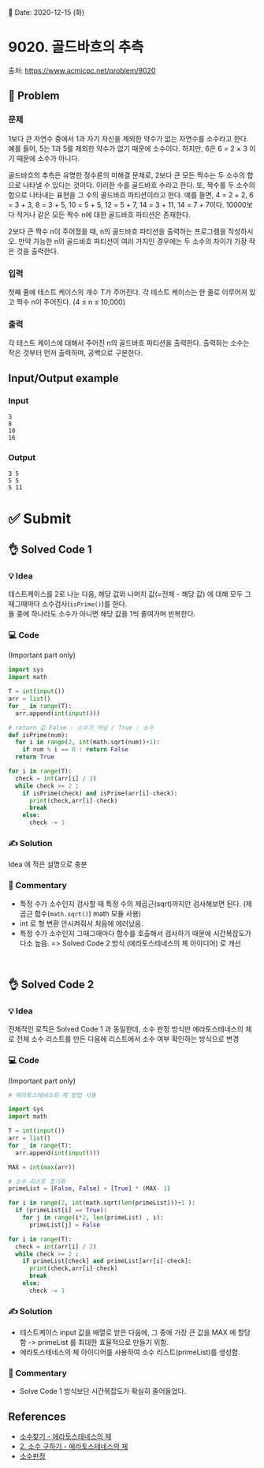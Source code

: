 📅 Date: 2020-12-15 (화)

# 9020. 골드바흐의 추측
출처: https://www.acmicpc.net/problem/9020

## 📝 Problem

### 문제
1보다 큰 자연수 중에서  1과 자기 자신을 제외한 약수가 없는 자연수를 소수라고 한다. 예를 들어, 5는 1과 5를 제외한 약수가 없기 때문에 소수이다. 하지만, 6은 6 = 2 × 3 이기 때문에 소수가 아니다.

골드바흐의 추측은 유명한 정수론의 미해결 문제로, 2보다 큰 모든 짝수는 두 소수의 합으로 나타낼 수 있다는 것이다. 이러한 수를 골드바흐 수라고 한다. 또, 짝수를 두 소수의 합으로 나타내는 표현을 그 수의 골드바흐 파티션이라고 한다. 예를 들면, 4 = 2 + 2, 6 = 3 + 3, 8 = 3 + 5, 10 = 5 + 5, 12 = 5 + 7, 14 = 3 + 11, 14 = 7 + 7이다. 10000보다 작거나 같은 모든 짝수 n에 대한 골드바흐 파티션은 존재한다.

2보다 큰 짝수 n이 주어졌을 때, n의 골드바흐 파티션을 출력하는 프로그램을 작성하시오. 만약 가능한 n의 골드바흐 파티션이 여러 가지인 경우에는 두 소수의 차이가 가장 작은 것을 출력한다.

### 입력
첫째 줄에 테스트 케이스의 개수 T가 주어진다. 각 테스트 케이스는 한 줄로 이루어져 있고 짝수 n이 주어진다. (4 ≤ n ≤ 10,000)

### 출력
각 테스트 케이스에 대해서 주어진 n의 골드바흐 파티션을 출력한다. 출력하는 소수는 작은 것부터 먼저 출력하며, 공백으로 구분한다.

## Input/Output example
### Input

```
3
8
10
16
```

### Output
```
3 5
5 5
5 11
```

# ✅ Submit
## 👌 Solved Code 1

### 💡 Idea

테스트케이스를 2로 나눈 다음, 해당 값와 나머지 값(=전체 - 해당 값) 에 대해 모두 그때그때마다 소수검사(`isPrime()`)를 한다.  
둘 중에 하나라도 소수가 아니면 해당 값을 1씩 줄여가며 반복한다.

### 💻 Code
(Important part only)
``` python
import sys
import math

T = int(input())
arr = list()
for _ in range(T):
  arr.append(int(input()))

# return 값 False : 소수가 아님 / True : 소수
def isPrime(num):
  for i in range(2, int(math.sqrt(num))+1):
    if num % i == 0 : return False 
  return True 

for i in range(T):
  check = int(arr[i] / 2)
  while check >= 2 :
    if isPrime(check) and isPrime(arr[i]-check):
      print(check,arr[i]-check)
      break
    else: 
      check -= 1

```

### ✍ Solution
Idea 에 적은 설명으로 충분

### 💬 Commentary
- 특정 수가 소수인지 검사할 때 특정 수의 제곱근(sqrt)까지만 검사해보면 된다. (제곱근 함수(`math.sqrt()`) math 모듈 사용)
- int 로 형 변환 안시켜줘서 처음에 에러났음.
- 특정 수가 소수인지 그때그때마다 함수를 호출해서 검사하기 때문에 시간복잡도가 다소 높음. => Solved Code 2 방식 (에라토스테네스의 체 아이디어) 로 개선

<br>

## 👌 Solved Code 2

### 💡 Idea
전체적인 로직은 Solved Code 1 과 동일한데, 소수 판정 방식만 에라토스테네스의 체로 전체 소수 리스트를 만든 다음에 리스트에서 소수 여부 확인하는 방식으로 변경

### 💻 Code
(Important part only)

``` python
# 에라토스테네스의 체 방법 사용

import sys
import math

T = int(input())
arr = list()
for _ in range(T):
  arr.append(int(input()))

MAX = int(max(arr))

# 소수 리스트 초기화
primeList = [False, False] + [True] * (MAX- 1)

for i in range(2, int(math.sqrt(len(primeList)))+1 ):
  if (primeList[i] == True):
    for j in range(i*2, len(primeList) , i):
      primeList[j] = False

for i in range(T):
  check = int(arr[i] / 2)
  while check >= 2 :
    if primeList[check] and primeList[arr[i]-check]:
      print(check,arr[i]-check)
      break
    else: 
      check -= 1
```

### ✍ Solution
- 테스트케이스 input 값을 배열로 받은 다음에, 그 중에 가장 큰 값을 MAX 에 할당함 -> primeList 를 최대한 효율적으로 만들기 위함.
- 에라토스테네스의 체 아이디어를 사용하여 소수 리스트(primeList)를 생성함.

### 💬 Commentary
- Solve Code 1 방식보단 시간복잡도가 확실히 줄어들었다.

## References
- [소수찾기 - 에라토스테네스의 체](https://leedakyeong.tistory.com/entry/python-%EC%86%8C%EC%88%98-%EC%B0%BE%EA%B8%B0-%EC%97%90%EB%9D%BC%ED%86%A0%EC%8A%A4%ED%85%8C%EB%84%A4%EC%8A%A4%EC%9D%98-%EC%B2%B4)
- [2. 소수 구하기 - 에라토스테네스의 체](https://wikidocs.net/21638)
- [소수판정](http://www.ktword.co.kr/abbr_view.php?m_temp1=6177)